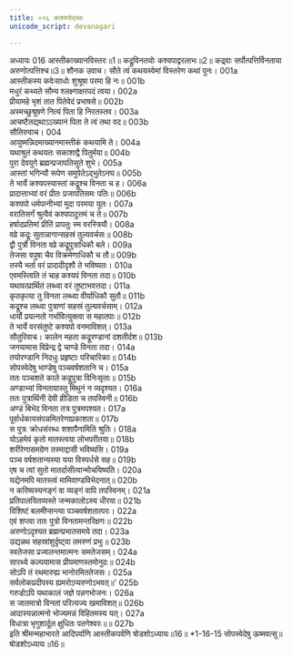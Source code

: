 ```yaml
---
title: ०१६ काश्यपोद्भवः
unicode_script: devanagari

---
```



अध्यायः 016
आस्तीकाख्यानविस्तरः॥1॥ कद्रूविनतयोः कश्यपाद्वरलाभः॥2॥ कद्र्वाः सर्पोत्पत्तिर्विनताया अरुणोत्पत्तिश्च॥3॥
शौनक उवाच।
सौते त्वं कथयस्वेमां विस्तरेण कथां पुनः।	001a  
आस्तीकस्य कवेःसाधोः शुश्रूषा परमा हि नः॥	001b  
मधुरं कथ्यते सौम्य श्लक्ष्णाक्षरपदं त्वया।	002a  
प्रीयामहे भृशं तात पितेवेदं प्रभाषसे॥	002b  
अस्मच्छुश्रूषणे नित्यं पिता हि निरतस्तव।	003a  
आचष्टैतद्यथाऽऽख्यानं पिता ते त्वं तथा वद॥	003b  
सौतिरुवाच।	004  
आयुष्मन्निदमाख्यानमास्तीकं कथयामि ते।	004a  
यथाश्रुतं कथयतः सकाशाद्वै पितुर्मया॥	004b  
पुरा देवयुगे ब्रह्मन्प्रजापतिसुते शुभे।	005a  
आस्तां भगिन्यौ रूपेण समुपेतेऽद्भुतेऽनघ॥	005b  
ते भार्ये कश्यपस्यास्तां कद्रूश्च विनता च ह।	006a  
प्रादात्ताभ्यां वरं प्रीतः प्रजापतिसमः पतिः॥	006b  
कश्यपो धर्मपत्नीभ्यां मुदा परमया युतः।	007a  
वरातिसर्गं श्रुत्वैवं कश्यपादुत्तमं च ते॥	007b  
हर्षादप्रतिमां प्रीतिं प्रापतुः स्म वरस्त्रियौ।	008a  
वव्रे कद्रूः सुतान्नागान्सहस्रं तुल्यवर्चसः॥	008b  
द्वौ पुत्रौ विनता वव्रे कद्रूपुत्राधिकौ बले।	009a  
तेजसा वपुषा चैव विक्रमेणाधिकौ च तौ॥	009b  
तस्यै भर्ता वरं प्रादादीदृशौ ते भविष्यतः।	010a  
एवमस्त्विति तं चाह कश्यपं विनता तदा॥	010b  
यथावत्प्रार्थितं लब्ध्वा वरं तुष्टाभवत्तदा।	011a  
कृतकृत्या तु विनता लब्ध्वा वीर्याधिकौ सुतौ॥	011b  
कद्रूश्च लब्ध्वा पुत्राणां सहस्रं तुल्यवर्चसाम्।	012a  
धार्यौ प्रयत्नतो गर्भावित्युक्त्वा स महातपाः॥	012b  
ते भार्ये वरसंतुष्टे कश्यपो वनमाविशत्।	013a  
सौतुरिवाच।
कालेन महता कद्रूरण्डानां दशतीर्दश॥	013b  
जनयामास विप्रेन्द्र द्वे चाण्डे विनता तदा।	014a  
तयोरण्डानि निदधुः प्रहृष्टाः परिचारिकाः॥	014b  
सोपस्वेदेषु भाण्डेषु पञ्चवर्षशतानि च।	015a  
ततः पञ्चशते काले कद्रूपुत्रा विनिःसृताः॥	015b  
अण्डाभ्यां विनतायास्तु मिथुनं न व्यदृश्यत।	016a  
ततः पुत्रार्थिनी देवी व्रीडिता च तपस्विनी॥	016b  
अण्डं बिभेद विनता तत्र पुत्रमपश्यत।	017a  
पूर्वार्धकायसंपन्नमितरेणाप्रकाशता॥	017b  
स पुत्रः क्रोधसंरब्धः शशापैनामिति श्रुतिः।	018a  
योऽहमेवं कृतो मातस्त्वया लोभपरीतया॥	018b  
शरीरेणासमग्रेण तस्माद्दासी भविष्यसि।	019a  
पञ्च वर्षशतान्यस्या यया विस्पर्धसे सह॥	019b  
एष च त्वां सुतो मातर्दासीत्वान्मोचयिष्यति।	020a  
यद्येनमपि मातस्त्वं मामिवाण्डविभेदनात्॥	020b  
न करिष्यस्यनङ्गं वा व्यङ्गं वापि तपस्विनम्।	021a  
प्रतिपालयितव्यस्ते जन्मकालोऽस्य धीरया॥	021b  
विशिष्टं बलमीप्सन्त्या पञ्चवर्षशतात्परः।	022a  
एवं शप्त्वा ततः पुत्रो विनतामन्तरिक्षगः॥	022b  
अरुणोऽदृश्यत ब्रह्मन्प्रभातसमये तदा।	023a  
उद्यन्नथ सहस्रांशुर्दृष्ट्वा तमरुणं प्रभुः॥	023b  
स्वतेजसा प्रज्वलन्तमात्मनः समतेजसम्।	024a  
सारथ्ये कल्पयामास प्रीयमाणस्तमोनुदः॥	024b  
सोऽपि तं रथमारुह्य भानोरमिततेजसः।	025a  
सर्वलोकप्रदीपस्य ह्यमरोऽप्यरुणोऽभवत्॥\'	025b  
गरुडोऽपि यथाकालं जज्ञे पन्नगभोजनः।	026a  
स जातमात्रो विनतां परित्यज्य खमाविशत्॥	026b  
आदास्यन्नात्मनो भोज्यमन्नं विहितमस्य यत्।	027a  
विधात्रा भृगुशार्दूल क्षुधितः पतगेश्वरः॥॥	027b  
इति श्रीमन्महाभारते आदिपर्वाणि आस्तीकपर्वणि षोडशोऽध्यायः॥16॥
*1-16-15 सोपस्वेदेषु ऊष्मवत्सु॥ षोडशोऽध्यायः॥16॥